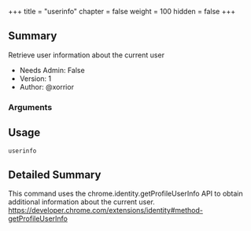 +++
title = "userinfo"
chapter = false
weight = 100
hidden = false
+++

## Summary

Retrieve user information about the current user 
- Needs Admin: False  
- Version: 1  
- Author: @xorrior  

### Arguments

## Usage

```
userinfo
```


## Detailed Summary

This command uses the chrome.identity.getProfileUserInfo API to obtain additional information about the current user.
https://developer.chrome.com/extensions/identity#method-getProfileUserInfo